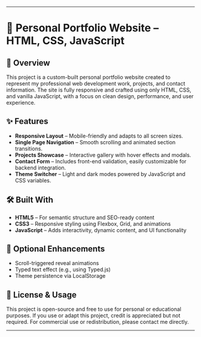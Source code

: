 
---

# 📁 Personal Portfolio Website – HTML, CSS, JavaScript

## 🔖 Overview

This project is a custom-built personal portfolio website created to represent my professional web development work, projects, and contact information. The site is fully responsive and crafted using only HTML, CSS, and vanilla JavaScript, with a focus on clean design, performance, and user experience.

## ✨ Features

* **Responsive Layout** – Mobile-friendly and adapts to all screen sizes.
* **Single Page Navigation** – Smooth scrolling and animated section transitions.
* **Projects Showcase** – Interactive gallery with hover effects and modals.
* **Contact Form** – Includes front-end validation, easily customizable for backend integration.
* **Theme Switcher** – Light and dark modes powered by JavaScript and CSS variables.

## 🛠️ Built With

* **HTML5** – For semantic structure and SEO-ready content
* **CSS3** – Responsive styling using Flexbox, Grid, and animations
* **JavaScript** – Adds interactivity, dynamic content, and UI functionality

## 🔌 Optional Enhancements

* Scroll-triggered reveal animations
* Typed text effect (e.g., using Typed.js)
* Theme persistence via LocalStorage

## 📄 License & Usage

This project is open-source and free to use for personal or educational purposes. If you use or adapt this project, credit is appreciated but not required. For commercial use or redistribution, please contact me directly.

---
